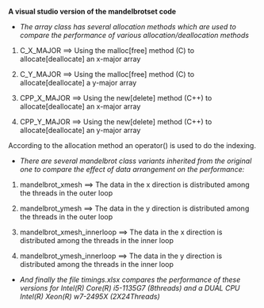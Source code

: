 **A visual studio version of the mandelbrotset code**

* *The array class has several allocation methods which are used to compare the performance of various allocation/deallocation methods*

1) C_X_MAJOR ==> Using the malloc[free] method (C) to allocate[deallocate] an x-major array

2) C_Y_MAJOR ==> Using the malloc[free] method (C) to allocate[deallocate] a y-major array

3) CPP_X_MAJOR ==> Using the new[delete] method (C++) to allocate[deallocate] an x-major array

4) CPP_Y_MAJOR ==> Using the new[delete] method (C++) to allocate[deallocate] an y-major array

According to the allocation method an operator() is used to do the indexing. 



* *There are several mandelbrot class variants inherited from the original one to compare the effect of data arrangement on the performance:*

1) mandelbrot_xmesh ==> The data in the x direction is distributed among the threads in the outer loop

2) mandelbrot_ymesh ==> The data in the y direction is distributed among the threads in the outer loop

3) mandelbrot_xmesh_innerloop ==> The data in the x direction is distributed among the threads in the inner loop

4) mandelbrot_ymesh_innerloop ==> The data in the y direction is distributed among the threads in the inner loop

* *And finally the file timings.xlsx compares the performance of these versions for  Intel(R) Core(R) i5-1135G7 (8threads) and a DUAL CPU Intel(R) Xeon(R) w7-2495X (2X24Threads)*
